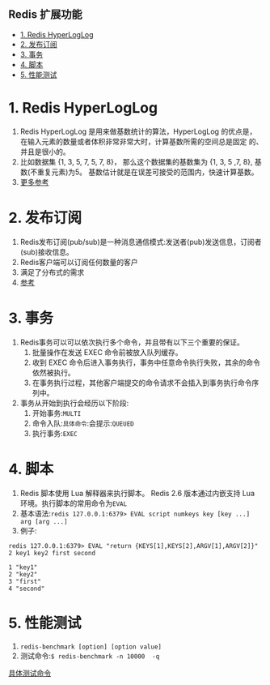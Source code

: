 Redis 扩展功能
---

<!-- TOC -->

- [1. Redis HyperLogLog](#1-redis-hyperloglog)
- [2. 发布订阅](#2-发布订阅)
- [3. 事务](#3-事务)
- [4. 脚本](#4-脚本)
- [5. 性能测试](#5-性能测试)

<!-- /TOC -->

# 1. Redis HyperLogLog
1. Redis HyperLogLog 是用来做基数统计的算法，HyperLogLog 的优点是，在输入元素的数量或者体积非常非常大时，计算基数所需的空间总是固定 的、并且是很小的。
2. 比如数据集 {1, 3, 5, 7, 5, 7, 8}， 那么这个数据集的基数集为 {1, 3, 5 ,7, 8}, 基数(不重复元素)为5。 基数估计就是在误差可接受的范围内，快速计算基数。 
3. <a href = "https://www.runoob.com/redis/redis-hyperloglog.html">更多参考</a>

# 2. 发布订阅
1. Redis发布订阅(pub/sub)是一种消息通信模式:发送者(pub)发送信息，订阅者(sub)接收信息。
2. Redis客户端可以订阅任何数量的客户
3. 满足了分布式的需求
4. <a href = "https://www.runoob.com/redis/redis-pub-sub.html">参考</a>

# 3. 事务
1. Redis事务可以可以依次执行多个命令，并且带有以下三个重要的保证。
   1. 批量操作在发送 EXEC 命令前被放入队列缓存。 
   2. 收到 EXEC 命令后进入事务执行，事务中任意命令执行失败，其余的命令依然被执行。
   3. 在事务执行过程，其他客户端提交的命令请求不会插入到事务执行命令序列中。
2. 事务从开始到执行会经历以下阶段:
   1. 开始事务:`MULTI`
   2. 命令入队:`具体命令`:会提示:`QUEUED`
   3. 执行事务:`EXEC`

# 4. 脚本
1. Redis 脚本使用 Lua 解释器来执行脚本。 Redis 2.6 版本通过内嵌支持 Lua 环境。执行脚本的常用命令为`EVAL`
2. 基本语法:`redis 127.0.0.1:6379> EVAL script numkeys key [key ...] arg [arg ...]`
3. 例子:

```
redis 127.0.0.1:6379> EVAL "return {KEYS[1],KEYS[2],ARGV[1],ARGV[2]}" 2 key1 key2 first second

1 "key1"
2 "key2"
3 "first"
4 "second"
```

# 5. 性能测试
1. `redis-benchmark [option] [option value]`
2. 测试命令:`$ redis-benchmark -n 10000  -q`

<a href = "https://www.runoob.com/redis/redis-benchmarks.html">具体测试命令</a>